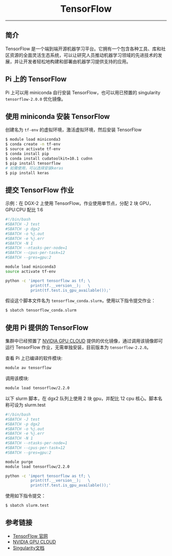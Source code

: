 # <center>TensorFlow</center> 

-----

## 简介

TensorFlow 是一个端到端开源机器学习平台。它拥有一个包含各种工具、库和社区资源的全面灵活生态系统，可以让研究人员推动机器学习领域的先进技术的发展，并让开发者轻松地构建和部署由机器学习提供支持的应用。

## Pi 上的 TensorFlow

Pi 上可以用 miniconda 自行安装 TensorFlow，也可以用已预置的 singularity `tensorflow-2.0.0` 优化镜像。

## 使用 miniconda 安装 TensorFlow

创建名为 `tf-env` 的虚拟环境，激活虚拟环境，然后安装 TensorFlow
```bash
$ module load miniconda3
$ conda create -n tf-env
$ source activate tf-env
$ conda install pip
$ conda install cudatoolkit=10.1 cudnn
$ pip install tensorflow
# 如需使用，可以选择安装keras
$ pip install keras
```

## 提交 TensorFlow 作业

示例：在 DGX-2 上使用 TensorFlow。作业使用单节点，分配 2 块 GPU，GPU:CPU 配比 1:6

```bash
#!/bin/bash
#SBATCH -J test
#SBATCH -p dgx2
#SBATCH -o %j.out
#SBATCH -e %j.err
#SBATCH -N 1
#SBATCH --ntasks-per-node=1
#SBATCH --cpus-per-task=12
#SBATCH --gres=gpu:2

module load miniconda3
source activate tf-env

python -c 'import tensorflow as tf; \
           print(tf.__version__);   \
           print(tf.test.is_gpu_available());'
```

假设这个脚本文件名为 `tensorflow_conda.slurm`，使用以下指令提交作业：

```bash
$ sbatch tensorflow_conda.slurm
```

## 使用 Pi 提供的 TensorFlow

集群中已经预置了 [NVIDIA GPU CLOUD](https://ngc.nvidia.com/) 提供的优化镜像，通过调用该镜像即可运行 TensorFlow 作业，无需单独安装，目前版本为 `tensorflow-2.2.0`。


查看 Pi 上已编译的软件模块:
```bash
module av tensorflow
```

调用该模块:
```bash
module load tensorflow/2.2.0
```

以下 slurm 脚本，在 dgx2 队列上使用 2 块 gpu，并配比 12 cpu 核心。脚本名称可设为 slurm.test

```bash
#!/bin/bash
#SBATCH -J test
#SBATCH -p dgx2
#SBATCH -o %j.out
#SBATCH -e %j.err
#SBATCH -N 1
#SBATCH --ntasks-per-node=1
#SBATCH --cpus-per-task=12
#SBATCH --gres=gpu:2

module purge
module load tensorflow/2.2.0

python -c 'import tensorflow as tf; \
           print(tf.__version__);   \
           print(tf.test.is_gpu_available());'
```

使用如下指令提交：

```bash
$ sbatch slurm.test
```

## 参考链接

- [TensorFlow 官网](https://www.tensorflow.org/)
- [NVIDIA GPU CLOUD](ngc.nvidia.com)
- [Singularity文档](https://sylabs.io/guides/3.5/user-guide/)
